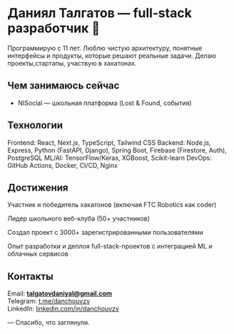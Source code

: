 # Даниял Талгатов — full‑stack разработчик 🏀

Программирую с 11 лет. Люблю чистую архитектуру, понятные интерфейсы и продукты, которые решают реальные задачи. Делаю проекты,стартапы, участвую в хакатонах.

## Чем занимаюсь сейчас
- NISocial — школьная платформа (Lost & Found, события)


## Технологии
Frontend: React, Next.js, TypeScript, Tailwind CSS
Backend: Node.js, Express, Python (FastAPI, Django), Spring Boot, Firebase (Firestore, Auth), PostgreSQL
ML/AI: TensorFlow/Keras, XGBoost, Scikit-learn
DevOps: GitHub Actions, Docker, CI/CD, Nginx

## Достижения
Участник и победитель хакатонов (включая FTC Robotics как coder)

Лидер школьного веб-клуба (50+ участников)

Создал проект с 3000+ зарегистрированными пользователями

Опыт разработки и деплоя full-stack-проектов с интеграцией ML и облачных сервисов


## Контакты
Email: **talgatovdaniyal@gmail.com**  
Telegram: [t.me/danchouvzv](https://t.me/danchouvzv)  
LinkedIn: [linkedin.com/in/danchouvzv](https://linkedin.com/in/danchouvzv)

— Спасибо, что заглянули.
